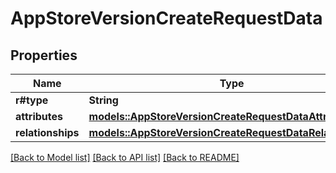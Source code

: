 # AppStoreVersionCreateRequestData

## Properties

Name | Type | Description | Notes
------------ | ------------- | ------------- | -------------
**r#type** | **String** |  | 
**attributes** | [**models::AppStoreVersionCreateRequestDataAttributes**](AppStoreVersionCreateRequest_data_attributes.md) |  | 
**relationships** | [**models::AppStoreVersionCreateRequestDataRelationships**](AppStoreVersionCreateRequest_data_relationships.md) |  | 

[[Back to Model list]](../README.md#documentation-for-models) [[Back to API list]](../README.md#documentation-for-api-endpoints) [[Back to README]](../README.md)


